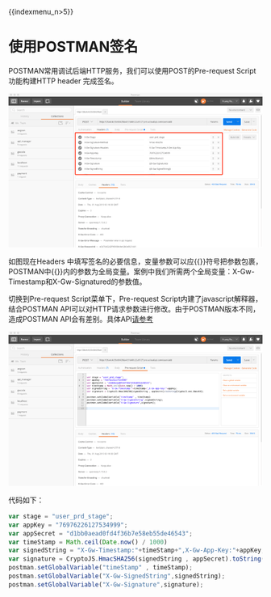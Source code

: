 {{indexmenu_n>5}}

# 使用POSTMAN签名

POSTMAN常用调试后端HTTP服务，我们可以使用POST的Pre-request Script功能构建HTTP header 完成签名。

![postman1](/images/use_api/postman1.png)

如图现在Headers 中填写签名的必要信息，变量参数可以应{{}}符号把参数包裹，POSTMAN中{{}}内的参数为全局变量。案例中我们所需两个全局变量：X-Gw-Timestamp和X-Gw-Signatured的参数值。  

切换到Pre-request Script菜单下，Pre-request Script内建了javascript解释器，结合POSTMAN API可以对HTTP请求参数进行修改。由于POSTMAN版本不同，造成POSTMAN API会有差别。具体API[请参考](https://learning.getpostman.com/docs/postman/scripts/intro_to_scripts)

![postman1](/images/use_api/postman2.png)

代码如下：

```js 
var stage = "user_prd_stage";
var appKey = "76976226127534999";
var appSecret = "d1bb0aead0fd4f36b7e58eb55de46543";
var timeStamp = Math.ceil(Date.now() / 1000)
var signedString = "X-Gw-Timestamp:"+timeStamp+",X-Gw-App-Key:"+appKey;
var signature = CryptoJS.HmacSHA256(signedString , appSecret).toString(CryptoJS.enc.Base64);
postman.setGlobalVariable("timeStamp" , timeStamp);
postman.setGlobalVariable("X-Gw-SignedString",signedString);
postman.setGlobalVariable("X-Gw-Signature",signature);
```

